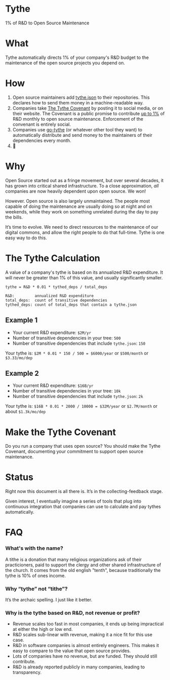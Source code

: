 # Tythe

1% of R&D to Open Source Maintenance

# What

Tythe automatically directs 1% of your company's R&D budget to the maintenance of the open source projects you depend on.

# How

1. Open source maintainers add [tythe.json](./tythe-sample.json) to their repositories. This declares how to send them money in a machine-readable way.
2. Companies take [The Tythe Covenant](./covenant.md) by posting it to social media, or on their website. The Covenant is a public promise to contribute [up to 1%](#how-tythes-are-calculated) of R&D monthly to open source maintenance. Enforcement of the convenant is entirely social.
3. Companies use [go-tythe](#status) (or whatever other tool they want) to automatically distribute and send money to the maintainers of their dependencies every month.
4. 🙌

# Why

Open Source started out as a fringe movement, but over several decades, it has grown into critical shared infrastructure. To a close approximation, *all* companies are now heavily dependent upon open source. We won!

However. Open source is also largely unmaintained. The people most capable of doing the maintenance are usually doing so at night and on weekends, while they work on something unrelated during the day to pay the bills.

It’s time to evolve. We need to direct resources to the maintenance of our digital commons, and allow the right people to do that full-time. Tythe is one easy way to do this.

# The Tythe Calculation

A value of a company's tythe is based on its annualized R&D expenditure. It will never be greater than 1% of this value, and usually significantly smaller.

```
tythe = R&D * 0.01 * tythed_deps / total_deps

R&D:         annualized R&D expenditure
total_deps:  count of transitive dependencies
tythed_deps: count of total_deps that contain a tythe.json
```

## Example 1

 * Your current R&D expenditure: `$2M/yr`
 * Number of transitive dependencies in your tree: `500`
 * Number of transitive dependencies that include `tythe.json`: `150`
 
Your tythe is: `$2M * 0.01 * 150 / 500 = $6000/year` or `$500/month` or `$3.33/mo/dep`

## Example 2

 * Your current R&D expenditure: `$16B/yr`
 * Number of transitive dependencies in your tree: `10k`
 * Number of transitive dependencies that include `tythe.json`: `2k`

Your tythe is: `$16B * 0.01 * 2000 / 10000 = $32M/year` or `$2.7M/month` or about `$1.3k/mo/dep`

# Make the Tythe Covenant

Do you run a company that uses open source? You should make the Tythe Covenant, documenting your commitment to support open source maintenance.

# Status

Right now this document is all there is. It’s in the collecting-feedback stage.

Given interest, I eventually imagine a series of tools that plug into continuous integration that companies can use to calculate and pay tythes automatically.

# FAQ

### What's with the name?
A tithe is a donation that many religious organizations ask of their practicioners, paid to support the clergy and other shared infrastructure of the church. It comes from the old english "tenth", because traditionally the tythe is 10% of ones income.

### Why “tythe” not “tithe”?
It’s the archaic spelling. I just like it better.

### Why is the tythe based on R&D, not revenue or profit?
 * Revenue scales too fast in most companies, it ends up being impractical at either the high or low end.
 * R&D scales sub-linear with revenue, making it a nice fit for this use case.
 * R&D in software companies is almost entirely engineers. This makes it easy to compare to the value that open source provides.
 * Lots of companies have no revenue, but are funded. They should still contribute.
 * R&D is already reported publicly in many companies, leading to transparency.
